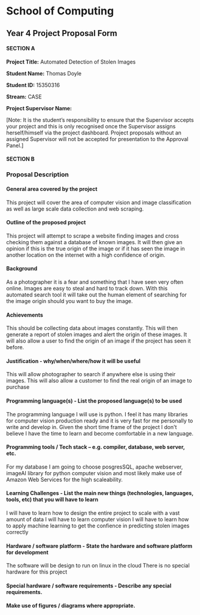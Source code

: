 # School of Computing

## Year 4 Project Proposal Form

#### SECTION A 
**Project Title:** Automated Detection of Stolen Images

**Student Name:** Thomas Doyle

**Student ID:** 15350316

**Stream:** CASE

**Project Supervisor Name:** 

[Note: It is the student’s responsibility to ensure that the Supervisor accepts your project and this is only recognised once the Supervisor assigns herself/himself via the project dashboard. Project proposals without an assigned Supervisor will not be accepted for presentation to the Approval Panel.]

#### SECTION B

### Proposal Description

#### General area covered by the project

This project will cover the area of computer vision and image classification as well as large scale data collection and web scraping.

#### Outline of the proposed project

This project will attempt to scrape a website finding images and cross checking them against a database of known images. It will then give an opinion if this is the true origin of the image or if it has seen the image in another location on the internet with a high confidence of origin.

#### Background

As a photographer it is a fear and something that I have seen very often online. Images are easy to steal and hard to track down. With this automated search tool it will take out the human element of searching for the image origin should you want to buy the image.

#### Achievements

This should be collecting data about images constantly. This will then generate a report of stolen images and alert the origin of these images.
It will also allow a user to find the origin of an image if the project has seen it before.

#### Justification - why/when/where/how it will be useful

This will allow photographer to search if anywhere else is using their images. 
This will also allow a customer to find the real origin of an image to purchase

#### Programming language(s) - List the proposed language(s) to be used

The programming language I will use is python. I feel it has many libraries for computer vision production ready and it is very fast for me personally to write and develop in. Given the short time frame of the project I don't believe I have the time to learn and become comfortable in a new language.

#### Programming tools / Tech stack – e.g. compiler, database, web server, etc.

For my database I am going to choose posgresSQL, apache webserver, imageAI library for python computer vision and most likely make use of Amazon Web Services for the high scaleability. 

#### Learning Challenges - List the main new things (technologies, languages, tools, etc) that you will have to learn

I will have to learn how to design the entire project to scale with a vast amount of data
I will have to learn computer vision
I will have to learn how to apply machine learning to get the confience in predicting stolen images correctly

#### Hardware / software platform - State the hardware and software platform for development

The software will be design to run on linux in the cloud
There is no special hardware for this project

#### Special hardware / software requirements - Describe any special requirements.

#### Make use of figures / diagrams where appropriate.

